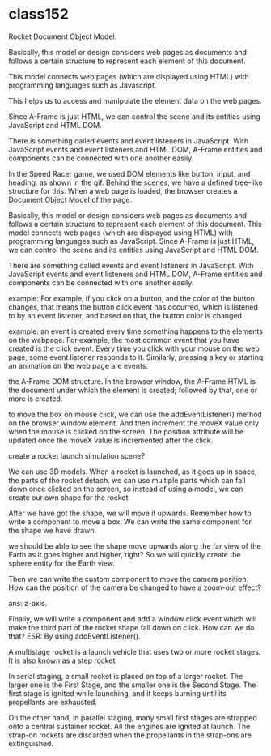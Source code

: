 # class152
Rocket
Document Object Model.

Basically, this model or design considers web pages as documents and follows a certain structure to represent each element of this document.

This model connects web pages (which are displayed using HTML) with programming languages such as Javascript.

This helps us to access and manipulate the element data on the web pages.

Since A-Frame is just HTML, we can control the scene and its entities using JavaScript and HTML DOM.

There is something called events and event listeners in JavaScript. With JavaScript events and event listeners and HTML DOM, A-Frame entities and components can be connected with one another easily.

In the Speed Racer game, we used DOM elements like button, input, and heading, as shown in the gif. Behind the scenes, we have a defined tree-like structure for this. When a web page is loaded, the browser creates a Document Object Model of the page.

Basically, this model or design considers web pages as documents and follows a certain structure to represent each element of this document. This model connects web pages (which are displayed using HTML) with programming languages such as JavaScript. Since A-Frame is just HTML, we can control the scene and its entities using JavaScript and HTML DOM.

There are something called events and event listeners in JavaScript. With JavaScript events and event listeners and HTML DOM, A-Frame entities and components can be connected with one another easily.

example: For example, if you click on a button, and the color of the button changes, that means the button click event has occurred, which is listened to by an event listener, and based on that, the button color is changed.

example: an event is created every time something happens to the elements on the webpage. For example, the most common event that you have created is the click event. Every time you click with your mouse on the web page, some event listener responds to it. Similarly, pressing a key or starting an animation on the web page are events.

the A-Frame DOM structure. In the browser window, the A-Frame HTML is the document under which the element is created; followed by that, one or more is created.

to move the box on mouse click, we can use the addEventListener() method on the browser window element. And then increment the moveX value only when the mouse is clicked on the screen. The position attribute will be updated once the moveX value is incremented after the click.

create a rocket launch simulation scene?

We can use 3D models. When a rocket is launched, as it goes up in space, the parts of the rocket detach. we can use multiple parts which can fall down once clicked on the screen, so instead of using a model, we can create our own shape for the rocket.

After we have got the shape, we will move it upwards. Remember how to write a component to move a box. We can write the same component for the shape we have drawn.

we should be able to see the shape move upwards along the far view of the Earth as it goes higher and higher, right? So we will quickly create the sphere entity for the Earth view.

Then we can write the custom component to move the camera position. How can the position of the camera be changed to have a zoom-out effect?

ans: z-axis.

Finally, we will write a component and add a window click event which will make the third part of the rocket shape fall down on click. How can we do that? ESR: By using addEventListener().

A multistage rocket is a launch vehicle that uses two or more rocket stages. It is also known as a step rocket.

In serial staging, a small rocket is placed on top of a larger rocket. The larger one is the First Stage, and the smaller one is the Second Stage. The first stage is ignited while launching, and it keeps burning until its propellants are exhausted.

On the other hand, in parallel staging, many small first stages are strapped onto a central sustainer rocket. All the engines are ignited at launch. The strap-on rockets are discarded when the propellants in the strap-ons are extinguished.

